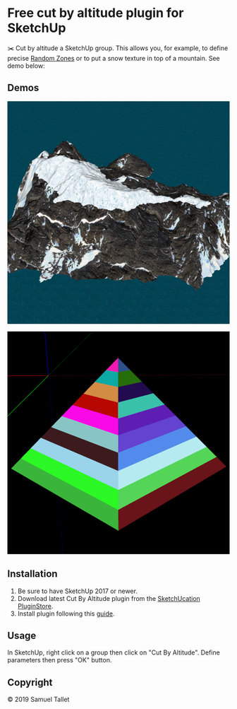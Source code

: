 Free cut by altitude plugin for SketchUp
========================================

✂️ Cut by altitude a SketchUp group. This allows you, for example, to define precise [Random Zones](https://github.com/SamuelTS/SketchUp-Random-Entity-Generator-Plugin) or to put a snow texture in top of a mountain. See demo below:

Demos
-----

![CBA Plugin Island Demo](https://raw.githubusercontent.com/SamuelTS/SketchUp-Cut-By-Altitude-Plugin/master/docs/island_demo.jpg)

![CBA Plugin Pyramid Demo](https://raw.githubusercontent.com/SamuelTS/SketchUp-Cut-By-Altitude-Plugin/master/docs/pyramid_demo.png)

Installation
------------

1. Be sure to have SketchUp 2017 or newer.
2. Download latest Cut By Altitude plugin from the [SketchUcation PluginStore](https://sketchucation.com/plugin/2264-cut_by_altitude).
3. Install plugin following this [guide](https://help.sketchup.com/article/3000263).

Usage
---------

In SketchUp, right click on a group then click on "Cut By Altitude". Define parameters then press "OK" button.

Copyright
---------

© 2019 Samuel Tallet
